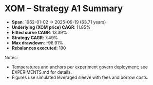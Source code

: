 # XOM – Strategy A1 Summary

- **Span**: 1962-01-02 → 2025-09-19 (63.71 years)
- **Underlying (XOM price) CAGR**: 11.85%
- **Fitted curve CAGR**: 13.39%
- **Strategy CAGR**: 7.49%
- **Max drawdown**: -98.91%
- **Rebalances executed**: 190

Notes:

- Temperatures and anchors per experiment govern deployment; see EXPERIMENTS.md for details.
- Figures use simulated leveraged sleeve with fees and borrow costs.
